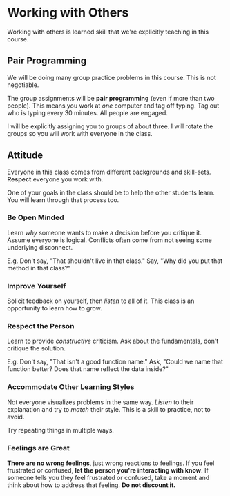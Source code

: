 # Working with Others

Working with others is learned skill that we're explicitly teaching in this course.

## Pair Programming

We will be doing many group practice problems in this course.
This is not negotiable.

The group assignments will be **pair programming** (even if more than two people).
This means you work at _one_ computer and tag off typing.
Tag out who is typing every 30 minutes.
All people are engaged.

I will be explicitly assigning you to groups of about three.
I will rotate the groups so you will work with everyone in the class.

## Attitude

Everyone in this class comes from different backgrounds and skill-sets.
**Respect** everyone you work with.

One of your goals in the class should be to help the other students learn.
You will learn through that process too.

### Be Open Minded

Learn _why_ someone wants to make a decision before you critique it.
Assume everyone is logical.
Conflicts often come from not seeing some underlying disconnect.

E.g. Don't say, "That shouldn't live in that class."
Say, "Why did you put that method in that class?"

### Improve Yourself

Solicit feedback on yourself, then _listen_ to all of it.
This class is an opportunity to learn how to grow.

### Respect the Person

Learn to provide _constructive_ criticism.
Ask about the fundamentals, don't critique the solution.

E.g. Don't say, "That isn't a good function name."
Ask, "Could we name that function better? Does that name reflect the data inside?"

### Accommodate Other Learning Styles

Not everyone visualizes problems in the same way.
_Listen_ to their explanation and try to _match_ their style.
This is a skill to practice, not to avoid.

Try repeating things in multiple ways.

### Feelings are Great

**There are no wrong feelings**, just wrong reactions to feelings.
If you feel frustrated or confused, **let the person you're interacting with know**.
If someone tells you they feel frustrated or confused, take a moment and think about how to address that feeling.
**Do not discount it.**
